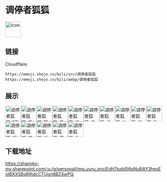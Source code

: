 # 调停者狐狐
<img src="https://emoji.shojo.cn/bili/src/调停者狐狐/icon.png" width="50" height="50" alt="icon">

## 链接
Cloudflare:
```
https://emoji.shojo.cn/bili/src/调停者狐狐
https://emoji.shojo.cn/bili/webp/调停者狐狐
```
## 展示
<img src="https://emoji.shojo.cn/bili/src/调停者狐狐/调停者狐狐-1喜欢.png" width="50" height="50" alt="调停者狐狐-1喜欢"><img src="https://emoji.shojo.cn/bili/src/调停者狐狐/调停者狐狐-害羞.png" width="50" height="50" alt="调停者狐狐-害羞"><img src="https://emoji.shojo.cn/bili/src/调停者狐狐/调停者狐狐-赞一个.png" width="50" height="50" alt="调停者狐狐-赞一个"><img src="https://emoji.shojo.cn/bili/src/调停者狐狐/调停者狐狐-无语住了.png" width="50" height="50" alt="调停者狐狐-无语住了"><img src="https://emoji.shojo.cn/bili/src/调停者狐狐/调停者狐狐-投币.png" width="50" height="50" alt="调停者狐狐-投币"><img src="https://emoji.shojo.cn/bili/src/调停者狐狐/调停者狐狐-抱抱.png" width="50" height="50" alt="调停者狐狐-抱抱"><img src="https://emoji.shojo.cn/bili/src/调停者狐狐/调停者狐狐-悄悄话.png" width="50" height="50" alt="调停者狐狐-悄悄话"><img src="https://emoji.shojo.cn/bili/src/调停者狐狐/调停者狐狐-冲鸭.png" width="50" height="50" alt="调停者狐狐-冲鸭"><img src="https://emoji.shojo.cn/bili/src/调停者狐狐/调停者狐狐-祈祷.png" width="50" height="50" alt="调停者狐狐-祈祷"><img src="https://emoji.shojo.cn/bili/src/调停者狐狐/调停者狐狐-贴贴.png" width="50" height="50" alt="调停者狐狐-贴贴"><img src="https://emoji.shojo.cn/bili/src/调停者狐狐/调停者狐狐-疑问.png" width="50" height="50" alt="调停者狐狐-疑问"><img src="https://emoji.shojo.cn/bili/src/调停者狐狐/调停者狐狐-惊呆.png" width="50" height="50" alt="调停者狐狐-惊呆"><img src="https://emoji.shojo.cn/bili/src/调停者狐狐/调停者狐狐-送花.png" width="50" height="50" alt="调停者狐狐-送花"><img src="https://emoji.shojo.cn/bili/src/调停者狐狐/调停者狐狐-摸鱼.png" width="50" height="50" alt="调停者狐狐-摸鱼"><img src="https://emoji.shojo.cn/bili/src/调停者狐狐/调停者狐狐-生气惹.png" width="50" height="50" alt="调停者狐狐-生气惹">

## 下载地址

https://shamiko-my.sharepoint.com/:u:/g/personal/img_yuru_pro/EdH7sqld56pNuBAY3hesEoIBXXSBqR9jdcCTUgn8BZ4wPQ